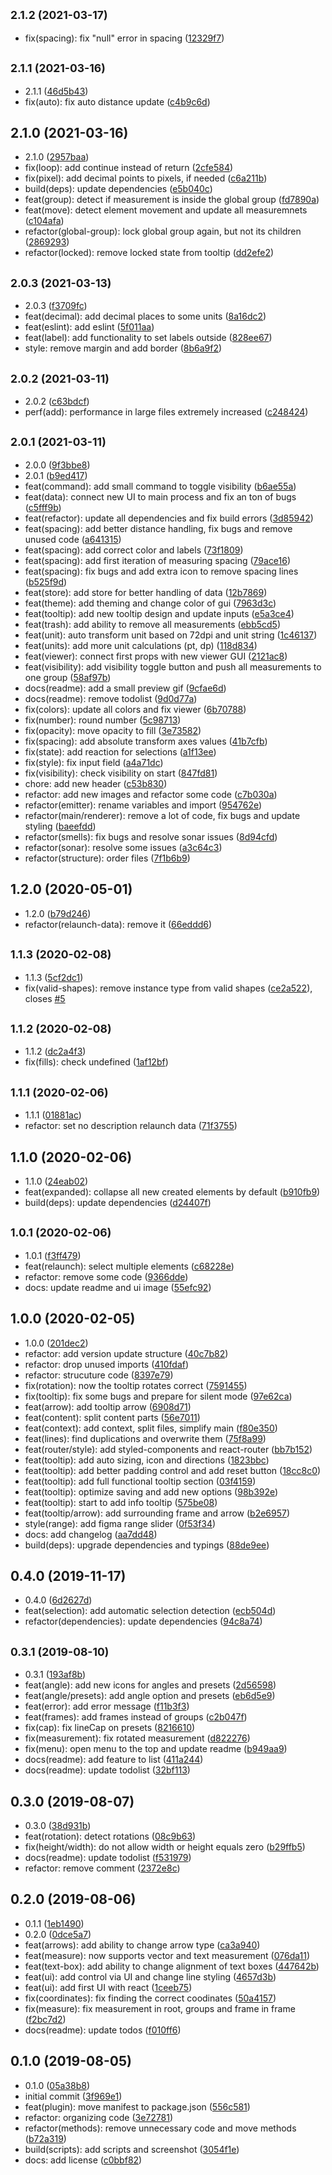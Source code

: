## <small>2.1.2 (2021-03-17)</small>

* fix(spacing): fix "null" error in spacing ([12329f7](https://github.com/ph1p/figma-measure/commit/12329f7))



## <small>2.1.1 (2021-03-16)</small>

* 2.1.1 ([46d5b43](https://github.com/ph1p/figma-measure/commit/46d5b43))
* fix(auto): fix auto distance update ([c4b9c6d](https://github.com/ph1p/figma-measure/commit/c4b9c6d))



## 2.1.0 (2021-03-16)

* 2.1.0 ([2957baa](https://github.com/ph1p/figma-measure/commit/2957baa))
* fix(loop): add continue instead of return ([2cfe584](https://github.com/ph1p/figma-measure/commit/2cfe584))
* fix(pixel): add decimal points to pixels, if needed ([c6a211b](https://github.com/ph1p/figma-measure/commit/c6a211b))
* build(deps): update dependencies ([e5b040c](https://github.com/ph1p/figma-measure/commit/e5b040c))
* feat(group): detect if measurement is inside the global group ([fd7890a](https://github.com/ph1p/figma-measure/commit/fd7890a))
* feat(move): detect element movement and update all measuremnets ([c104afa](https://github.com/ph1p/figma-measure/commit/c104afa))
* refactor(global-group): lock global group again, but not its children ([2869293](https://github.com/ph1p/figma-measure/commit/2869293))
* refactor(locked): remove locked state from tooltip ([dd2efe2](https://github.com/ph1p/figma-measure/commit/dd2efe2))



## <small>2.0.3 (2021-03-13)</small>

* 2.0.3 ([f3709fc](https://github.com/ph1p/figma-measure/commit/f3709fc))
* feat(decimal): add decimal places to some units ([8a16dc2](https://github.com/ph1p/figma-measure/commit/8a16dc2))
* feat(eslint): add eslint ([5f011aa](https://github.com/ph1p/figma-measure/commit/5f011aa))
* feat(label): add functionality to set labels outside ([828ee67](https://github.com/ph1p/figma-measure/commit/828ee67))
* style: remove margin and add border ([8b6a9f2](https://github.com/ph1p/figma-measure/commit/8b6a9f2))



## <small>2.0.2 (2021-03-11)</small>

* 2.0.2 ([c63bdcf](https://github.com/ph1p/figma-measure/commit/c63bdcf))
* perf(add): performance in large files extremely increased ([c248424](https://github.com/ph1p/figma-measure/commit/c248424))



## <small>2.0.1 (2021-03-11)</small>

* 2.0.0 ([9f3bbe8](https://github.com/ph1p/figma-measure/commit/9f3bbe8))
* 2.0.1 ([b9ed417](https://github.com/ph1p/figma-measure/commit/b9ed417))
* feat(command): add small command to toggle visibility ([b6ae55a](https://github.com/ph1p/figma-measure/commit/b6ae55a))
* feat(data): connect new UI to main process and fix an ton of bugs ([c5fff9b](https://github.com/ph1p/figma-measure/commit/c5fff9b))
* feat(refactor): update all dependencies and fix build errors ([3d85942](https://github.com/ph1p/figma-measure/commit/3d85942))
* feat(spacing): add better distance handling, fix bugs and remove unused code ([a641315](https://github.com/ph1p/figma-measure/commit/a641315))
* feat(spacing): add correct color and labels ([73f1809](https://github.com/ph1p/figma-measure/commit/73f1809))
* feat(spacing): add first iteration of measuring spacing ([79ace16](https://github.com/ph1p/figma-measure/commit/79ace16))
* feat(spacing): fix bugs and add extra icon to remove spacing lines ([b525f9d](https://github.com/ph1p/figma-measure/commit/b525f9d))
* feat(store): add store for better handling of data ([12b7869](https://github.com/ph1p/figma-measure/commit/12b7869))
* feat(theme): add theming and change color of gui ([7963d3c](https://github.com/ph1p/figma-measure/commit/7963d3c))
* feat(tooltip): add new tooltip design and update inputs ([e5a3ce4](https://github.com/ph1p/figma-measure/commit/e5a3ce4))
* feat(trash): add ability to remove all measurements ([ebb5cd5](https://github.com/ph1p/figma-measure/commit/ebb5cd5))
* feat(unit): auto transform unit based on 72dpi and unit string ([1c46137](https://github.com/ph1p/figma-measure/commit/1c46137))
* feat(units): add more unit calculations (pt, dp) ([118d834](https://github.com/ph1p/figma-measure/commit/118d834))
* feat(viewer): connect first props with new viewer GUI ([2121ac8](https://github.com/ph1p/figma-measure/commit/2121ac8))
* feat(visibility): add visibility toggle button and push all measurements to one group ([58af97b](https://github.com/ph1p/figma-measure/commit/58af97b))
* docs(readme): add a small preview gif ([9cfae6d](https://github.com/ph1p/figma-measure/commit/9cfae6d))
* docs(readme): remove todolist ([9d0d77a](https://github.com/ph1p/figma-measure/commit/9d0d77a))
* fix(colors): update all colors and fix viewer ([6b70788](https://github.com/ph1p/figma-measure/commit/6b70788))
* fix(number): round number ([5c98713](https://github.com/ph1p/figma-measure/commit/5c98713))
* fix(opacity): move opacity to fill ([3e73582](https://github.com/ph1p/figma-measure/commit/3e73582))
* fix(spacing): add absolute transform axes values ([41b7cfb](https://github.com/ph1p/figma-measure/commit/41b7cfb))
* fix(state): add reaction for selections ([a1f13ee](https://github.com/ph1p/figma-measure/commit/a1f13ee))
* fix(style): fix input field ([a4a71dc](https://github.com/ph1p/figma-measure/commit/a4a71dc))
* fix(visibility): check visibility on start ([847fd81](https://github.com/ph1p/figma-measure/commit/847fd81))
* chore: add new header ([c53b830](https://github.com/ph1p/figma-measure/commit/c53b830))
* refactor: add new images and refactor some code ([c7b030a](https://github.com/ph1p/figma-measure/commit/c7b030a))
* refactor(emitter): rename variables and import ([954762e](https://github.com/ph1p/figma-measure/commit/954762e))
* refactor(main/renderer): remove a lot of code, fix bugs and update styling ([baeefdd](https://github.com/ph1p/figma-measure/commit/baeefdd))
* refactor(smells): fix bugs and resolve sonar issues ([8d94cfd](https://github.com/ph1p/figma-measure/commit/8d94cfd))
* refactor(sonar): resolve some issues ([a3c64c3](https://github.com/ph1p/figma-measure/commit/a3c64c3))
* refactor(structure): order files ([7f1b6b9](https://github.com/ph1p/figma-measure/commit/7f1b6b9))



## 1.2.0 (2020-05-01)

* 1.2.0 ([b79d246](https://github.com/ph1p/figma-measure/commit/b79d246))
* refactor(relaunch-data): remove it ([66eddd6](https://github.com/ph1p/figma-measure/commit/66eddd6))



## <small>1.1.3 (2020-02-08)</small>

* 1.1.3 ([5cf2dc1](https://github.com/ph1p/figma-measure/commit/5cf2dc1))
* fix(valid-shapes): remove instance type from valid shapes ([ce2a522](https://github.com/ph1p/figma-measure/commit/ce2a522)), closes [#5](https://github.com/ph1p/figma-measure/issues/5)



## <small>1.1.2 (2020-02-08)</small>

* 1.1.2 ([dc2a4f3](https://github.com/ph1p/figma-measure/commit/dc2a4f3))
* fix(fills): check undefined ([1af12bf](https://github.com/ph1p/figma-measure/commit/1af12bf))



## <small>1.1.1 (2020-02-06)</small>

* 1.1.1 ([01881ac](https://github.com/ph1p/figma-measure/commit/01881ac))
* refactor: set no description relaunch data ([71f3755](https://github.com/ph1p/figma-measure/commit/71f3755))



## 1.1.0 (2020-02-06)

* 1.1.0 ([24eab02](https://github.com/ph1p/figma-measure/commit/24eab02))
* feat(expanded): collapse all new created elements by default ([b910fb9](https://github.com/ph1p/figma-measure/commit/b910fb9))
* build(deps): update dependencies ([d24407f](https://github.com/ph1p/figma-measure/commit/d24407f))



## <small>1.0.1 (2020-02-06)</small>

* 1.0.1 ([f3ff479](https://github.com/ph1p/figma-measure/commit/f3ff479))
* feat(relaunch): select multiple elements ([c68228e](https://github.com/ph1p/figma-measure/commit/c68228e))
* refactor: remove some code ([9366dde](https://github.com/ph1p/figma-measure/commit/9366dde))
* docs: update readme and ui image ([55efc92](https://github.com/ph1p/figma-measure/commit/55efc92))



## 1.0.0 (2020-02-05)

* 1.0.0 ([201dec2](https://github.com/ph1p/figma-measure/commit/201dec2))
* refactor: add version update structure ([40c7b82](https://github.com/ph1p/figma-measure/commit/40c7b82))
* refactor: drop unused imports ([410fdaf](https://github.com/ph1p/figma-measure/commit/410fdaf))
* refactor: strucuture code ([8397e79](https://github.com/ph1p/figma-measure/commit/8397e79))
* fix(rotation): now the tooltip rotates correct ([7591455](https://github.com/ph1p/figma-measure/commit/7591455))
* fix(tooltip): fix some bugs and prepare for silent mode ([97e62ca](https://github.com/ph1p/figma-measure/commit/97e62ca))
* feat(arrow): add tooltip arrow ([6908d71](https://github.com/ph1p/figma-measure/commit/6908d71))
* feat(content): split content parts ([56e7011](https://github.com/ph1p/figma-measure/commit/56e7011))
* feat(context): add context, split files, simplify main ([f80e350](https://github.com/ph1p/figma-measure/commit/f80e350))
* feat(lines): find duplications and overwrite them ([75f8a99](https://github.com/ph1p/figma-measure/commit/75f8a99))
* feat(router/style): add styled-components and react-router ([bb7b152](https://github.com/ph1p/figma-measure/commit/bb7b152))
* feat(tooltip): add auto sizing, icon and directions ([1823bbc](https://github.com/ph1p/figma-measure/commit/1823bbc))
* feat(tooltip): add better padding control and add reset button ([18cc8c0](https://github.com/ph1p/figma-measure/commit/18cc8c0))
* feat(tooltip): add full functional tooltip section ([03f4159](https://github.com/ph1p/figma-measure/commit/03f4159))
* feat(tooltip): optimize saving and add new options ([98b392e](https://github.com/ph1p/figma-measure/commit/98b392e))
* feat(tooltip): start to add info tooltip ([575be08](https://github.com/ph1p/figma-measure/commit/575be08))
* feat(tooltip/arrow): add surrounding frame and arrow ([b2e6957](https://github.com/ph1p/figma-measure/commit/b2e6957))
* style(range): add figma range slider ([0f53f34](https://github.com/ph1p/figma-measure/commit/0f53f34))
* docs: add changelog ([aa7dd48](https://github.com/ph1p/figma-measure/commit/aa7dd48))
* build(deps): upgrade dependencies and typings ([88de9ee](https://github.com/ph1p/figma-measure/commit/88de9ee))



## 0.4.0 (2019-11-17)

* 0.4.0 ([6d2627d](https://github.com/ph1p/figma-measure/commit/6d2627d))
* feat(selection): add automatic selection detection ([ecb504d](https://github.com/ph1p/figma-measure/commit/ecb504d))
* refactor(dependencies): update dependencies ([94c8a74](https://github.com/ph1p/figma-measure/commit/94c8a74))



## <small>0.3.1 (2019-08-10)</small>

* 0.3.1 ([193af8b](https://github.com/ph1p/figma-measure/commit/193af8b))
* feat(angle): add new icons for angles and presets ([2d56598](https://github.com/ph1p/figma-measure/commit/2d56598))
* feat(angle/presets): add angle option and presets ([eb6d5e9](https://github.com/ph1p/figma-measure/commit/eb6d5e9))
* feat(error): add error message ([f11b3f3](https://github.com/ph1p/figma-measure/commit/f11b3f3))
* feat(frames): add frames instead of groups ([c2b047f](https://github.com/ph1p/figma-measure/commit/c2b047f))
* fix(cap): fix lineCap on presets ([8216610](https://github.com/ph1p/figma-measure/commit/8216610))
* fix(measurement): fix rotated measurement ([d822276](https://github.com/ph1p/figma-measure/commit/d822276))
* fix(menu): open menu to the top and update readme ([b949aa9](https://github.com/ph1p/figma-measure/commit/b949aa9))
* docs(readme): add feature to list ([411a244](https://github.com/ph1p/figma-measure/commit/411a244))
* docs(readme): update todolist ([32bf113](https://github.com/ph1p/figma-measure/commit/32bf113))



## 0.3.0 (2019-08-07)

* 0.3.0 ([38d931b](https://github.com/ph1p/figma-measure/commit/38d931b))
* feat(rotation): detect rotations ([08c9b63](https://github.com/ph1p/figma-measure/commit/08c9b63))
* fix(height/width): do not allow width or height equals zero ([b29ffb5](https://github.com/ph1p/figma-measure/commit/b29ffb5))
* docs(readme): update todolist ([f531979](https://github.com/ph1p/figma-measure/commit/f531979))
* refactor: remove comment ([2372e8c](https://github.com/ph1p/figma-measure/commit/2372e8c))



## 0.2.0 (2019-08-06)

* 0.1.1 ([1eb1490](https://github.com/ph1p/figma-measure/commit/1eb1490))
* 0.2.0 ([0dce5a7](https://github.com/ph1p/figma-measure/commit/0dce5a7))
* feat(arrows): add ability to change arrow type ([ca3a940](https://github.com/ph1p/figma-measure/commit/ca3a940))
* feat(measure): now supports vector and text measurement ([076da11](https://github.com/ph1p/figma-measure/commit/076da11))
* feat(text-box): add ability to change alignment of text boxes ([447642b](https://github.com/ph1p/figma-measure/commit/447642b))
* feat(ui): add control via UI and change line styling ([4657d3b](https://github.com/ph1p/figma-measure/commit/4657d3b))
* feat(ui): add first UI with react ([1ceeb75](https://github.com/ph1p/figma-measure/commit/1ceeb75))
* fix(coordinates): fix finding the correct coodinates ([50a4157](https://github.com/ph1p/figma-measure/commit/50a4157))
* fix(measure): fix measurement in root, groups and frame in frame ([f2bc7d2](https://github.com/ph1p/figma-measure/commit/f2bc7d2))
* docs(readme): update todos ([f010ff6](https://github.com/ph1p/figma-measure/commit/f010ff6))



## 0.1.0 (2019-08-05)

* 0.1.0 ([05a38b8](https://github.com/ph1p/figma-measure/commit/05a38b8))
* initial commit ([3f969e1](https://github.com/ph1p/figma-measure/commit/3f969e1))
* feat(plugin): move manifest to package.json ([556c581](https://github.com/ph1p/figma-measure/commit/556c581))
* refactor: organizing code ([3e72781](https://github.com/ph1p/figma-measure/commit/3e72781))
* refactor(methods): remove unnecessary code and move methods ([b72a319](https://github.com/ph1p/figma-measure/commit/b72a319))
* build(scripts): add scripts and screenshot ([3054f1e](https://github.com/ph1p/figma-measure/commit/3054f1e))
* docs: add license ([c0bbf82](https://github.com/ph1p/figma-measure/commit/c0bbf82))



